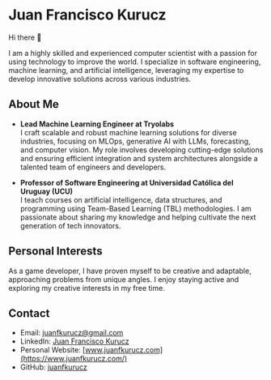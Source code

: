 # Juan Francisco Kurucz

Hi there 👋

I am a highly skilled and experienced computer scientist with a passion for using technology to improve the world. I specialize in software engineering, machine learning, and artificial intelligence, leveraging my expertise to develop innovative solutions across various industries.

## About Me

- **Lead Machine Learning Engineer at Tryolabs**  
  I craft scalable and robust machine learning solutions for diverse industries, focusing on MLOps, generative AI with LLMs, forecasting, and computer vision. My role involves developing cutting-edge solutions and ensuring efficient integration and system architectures alongside a talented team of engineers and developers.

- **Professor of Software Engineering at Universidad Católica del Uruguay (UCU)**  
  I teach courses on artificial intelligence, data structures, and programming using Team-Based Learning (TBL) methodologies. I am passionate about sharing my knowledge and helping cultivate the next generation of tech innovators.

## Personal Interests

As a game developer, I have proven myself to be creative and adaptable, approaching problems from unique angles. I enjoy staying active and exploring my creative interests in my free time.

## Contact

- Email: juanfkurucz@gmail.com
- LinkedIn: [Juan Francisco Kurucz](https://www.linkedin.com/in/juanfkurucz/)
- Personal Website: [www.juanfkurucz.com](https://www.juanfkurucz.com/)
- GitHub: [juanfkurucz](https://github.com/juanfkurucz)
